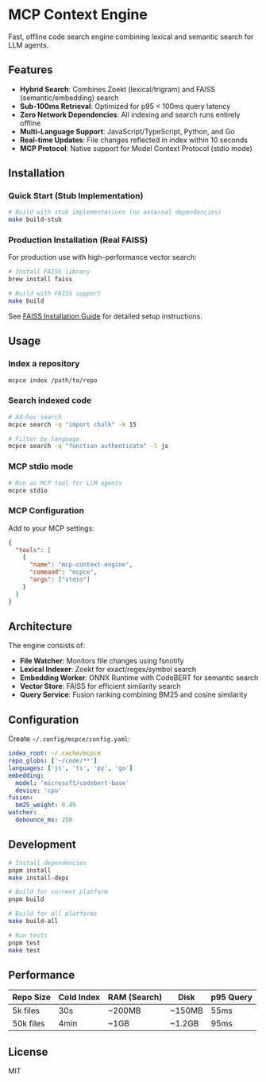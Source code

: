 # MCP Context Engine

Fast, offline code search engine combining lexical and semantic search for LLM agents.

## Features

- **Hybrid Search**: Combines Zoekt (lexical/trigram) and FAISS (semantic/embedding) search
- **Sub-100ms Retrieval**: Optimized for p95 < 100ms query latency
- **Zero Network Dependencies**: All indexing and search runs entirely offline
- **Multi-Language Support**: JavaScript/TypeScript, Python, and Go
- **Real-time Updates**: File changes reflected in index within 10 seconds
- **MCP Protocol**: Native support for Model Context Protocol (stdio mode)

## Installation

### Quick Start (Stub Implementation)

```bash
# Build with stub implementations (no external dependencies)
make build-stub
```

### Production Installation (Real FAISS)

For production use with high-performance vector search:

```bash
# Install FAISS library
brew install faiss

# Build with FAISS support
make build
```

See [FAISS Installation Guide](docs/FAISS_INSTALLATION.md) for detailed setup instructions.

## Usage

### Index a repository

```bash
mcpce index /path/to/repo
```

### Search indexed code

```bash
# Ad-hoc search
mcpce search -q "import chalk" -k 15

# Filter by language
mcpce search -q "function authenticate" -l js
```

### MCP stdio mode

```bash
# Run as MCP tool for LLM agents
mcpce stdio
```

### MCP Configuration

Add to your MCP settings:

```json
{
  "tools": [
    {
      "name": "mcp-context-engine",
      "command": "mcpce",
      "args": ["stdio"]
    }
  ]
}
```

## Architecture

The engine consists of:

- **File Watcher**: Monitors file changes using fsnotify
- **Lexical Indexer**: Zoekt for exact/regex/symbol search
- **Embedding Worker**: ONNX Runtime with CodeBERT for semantic search
- **Vector Store**: FAISS for efficient similarity search
- **Query Service**: Fusion ranking combining BM25 and cosine similarity

## Configuration

Create `~/.config/mcpce/config.yaml`:

```yaml
index_root: ~/.cache/mcpce
repo_globs: ['~/code/**']
languages: ['js', 'ts', 'py', 'go']
embedding:
  model: 'microsoft/codebert-base'
  device: 'cpu'
fusion:
  bm25_weight: 0.45
watcher:
  debounce_ms: 250
```

## Development

```bash
# Install dependencies
pnpm install
make install-deps

# Build for current platform
pnpm build

# Build for all platforms
make build-all

# Run tests
pnpm test
make test
```

## Performance

| Repo Size | Cold Index | RAM (Search) | Disk | p95 Query |
|-----------|------------|--------------|------|-----------|
| 5k files  | 30s        | ~200MB       | ~150MB | 55ms   |
| 50k files | 4min       | ~1GB         | ~1.2GB | 95ms   |

## License

MIT